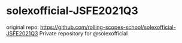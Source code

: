 # solexofficial-JSFE2021Q3
original repo: https://github.com/rolling-scopes-school/solexofficial-JSFE2021Q3
Private repository for @solexofficial

